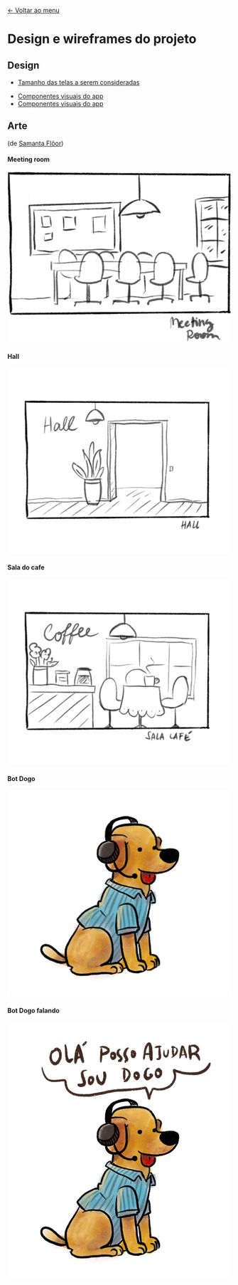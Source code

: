 [<- Voltar ao menu](README.md)

# Design e wireframes do projeto

## Design
* [Tamanho das telas a serem consideradas](https://www.figma.com/file/IbrhmOXkLLBB37PmNGmyzc/TCC-Room?node-id=0%3A1)


- [Componentes visuais do app](https://www.figma.com/file/IbrhmOXkLLBB37PmNGmyzc/TCC-Room?node-id=20%3A42)
- <a href="https://www.figma.com/file/IbrhmOXkLLBB37PmNGmyzc/TCC-Room?node-id=20%3A42" target="blank">Componentes visuais do app</a>


## Arte
(de [Samanta Flôor](https://www.samantafloor.com.br/))

#### Meeting room
![Meeting room](.gitbook/assets/meeting-room.jpg)

#### Hall
![Meeting room](.gitbook/assets/hall-example.jpg)

#### Sala do cafe
![Meeting room](.gitbook/assets/sala-cafe.jpg)

#### Bot Dogo
![Dogo](.gitbook/assets/dogo.jpg)

#### Bot Dogo falando
![Dogo falando](.gitbook/assets/dogo-talking.jpg)
